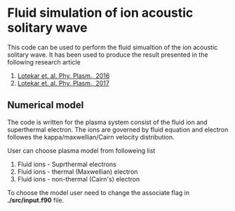 # Fluid simulation of ion acoustic solitary wave

This code can be used to perform the fluid simualtion of the ion acoustic
solitary wave. It has been used to produce the result presented in the 
following research article 

1. [Lotekar et. al. Phy. Plasm., 2016](https://doi.org/10.1063/1.4964478)
2. [Lotekar et. al. Phy. Plasm., 2017](https://doi.org/10.1063/1.4991467)

## Numerical model 

The code is written for the plasma system consist of the fluid ion and 
superthermal electron. The ions are governed by fluid equation and 
electron followes the kappa/maxwellian/Cairn velocity distribution. 

User can choose plasma model from followeing list

1. Fluid ions - Suprthermal electrons
2. Fluid ions - thermal (Maxwellian) electron 
3. Fluid ions - non-thermal (Cairn's) electron 

To choose the model user need to change the associate flag in **./src/input.f90** 
file. 

